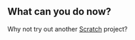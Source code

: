 ## What can you do now?

Why not try out another [Scratch](https://projects.raspberrypi.org/en/projects?software%5B%5D=scratch) project?
